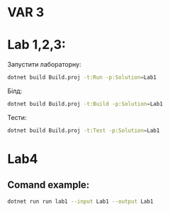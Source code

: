 # VAR 3

# Lab 1,2,3:

Запустити лабораторну:
```bash
dotnet build Build.proj -t:Run -p:Solution=Lab1
```
Білд:
```bash
dotnet build Build.proj -t:Build -p:Solution=Lab1
```
Тести:
```bash
dotnet build Build.proj -t:Test -p:Solution=Lab1
```

# Lab4

## Comand example: 
```bash
dotnet run run lab1 --input Lab1 --output Lab1
```